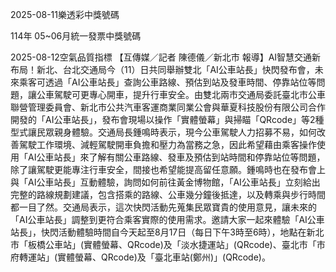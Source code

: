 
2025-08-11樂透彩中獎號碼

                                
114年 05~06月統一發票中獎號碼
                             
2025-08-12空氣品質指標
                              【互傳媒／記者 陳德儀／新北市 報導】AI智慧交通新布局！新北、台北交通局今（11）日共同舉辦雙北「AI公車站長」快閃發布會，未來乘客可透過「AI公車站長」查詢公車路線、預估到站及發車時間、停靠站位等問題，讓公車駕駛可更專心開車，提升行車安全。由雙北兩市交通局委託臺北市公車聯營管理委員會、新北市公共汽車客運商業同業公會與華夏科技股份有限公司合作開發的「AI公車站長」，發布會現場以操作「實體螢幕」與掃瞄「QRcode」等2種型式讓民眾親身體驗。交通局長鍾鳴時表示，現今公車駕駛人力招募不易，如何改善駕駛工作環境、減輕駕駛開車負擔和壓力為當務之急，因此希望藉由乘客操作使用「AI公車站長」來了解有關公車路線、發車及預估到站時間和停靠站位等問題，除了讓駕駛更能專注行車安全，間接也希望能提高留任意願。鍾鳴時也在發布會上與「AI公車站長」互動體驗，詢問如何前往黃金博物館，「AI公車站長」立刻給出完整的路線規劃建議，包含搭乘的路線、公車幾分鐘後抵達，以及轉乘與步行時間都一目了然。交通局表示，這次快閃活動先蒐集民眾寶貴的使用意見，讓未來的「AI公車站長」調整到更符合乘客實際的使用需求。邀請大家一起來體驗「AI公車站長」，快閃活動體驗時間自今天起至8月17日（每日下午3時至6時），地點在新北市「板橋公車站」(實體螢幕、QRcode)及「淡水捷運站」(QRcode)、臺北市「市府轉運站」(實體螢幕、QRcode)及「臺北車站(鄭州)」(QRcode)。